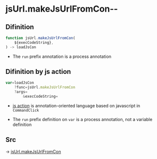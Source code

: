 # jsUrl.makeJsUrlFromCon--

## Difinition

```js.js
function jsUrl.makeJsUrlFromCon(
	${execCodeString},
) -> loadJsCon
```

- The `run` prefix annotation is a process annotation


## Difinition by js action

```js.js
var=loadJsCon
	?func=jsUrl.makeJsUrlFromCon
	?args=
		&execCodeString=
```

- [js action](#) is annotation-oriented language based on javascript in `CommandClick`

- The `run` prefix definition on `var` is a process annotation, not a variable definition

## Src

-> [jsUrl.makeJsUrlFromCon](https://github.com/puutaro/CommandClick/blob/master/app/src/main/java/com/puutaro/commandclick/fragment_lib/terminal_fragment/js_interface/JsUrl.kt#L76)


